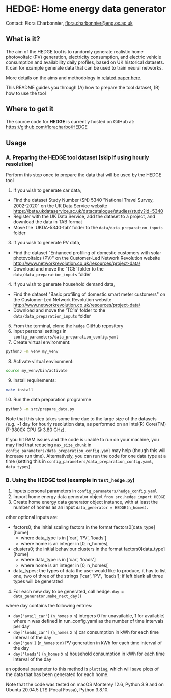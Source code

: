 # HEDGE: Home energy data generator
Contact: Flora Charbonnier, flora.charbonnier@eng.ox.ac.uk


## What is it?

The aim of the HEDGE tool is to randomly generate realistic home photovoltaic (PV) generation, electricity consumption, and electric vehicle consumption and availability daily profiles, based on UK historical datasets. 
It can for example generate data that can be used to train neural networks.

More details on the aims and methodology in [related paper here](https://arxiv.org/abs/2310.01661).

This README guides you through (A) how to prepare the tool dataset, (B) how to use the tool


## Where to get it
The source code for **HEDGE** is currently hosted on GitHub at: https://github.com/floracharbo/HEDGE

## Usage


### A. Preparing the HEDGE tool dataset [skip if using hourly resolution]
Perform this step once to prepare the data that will be used by the HEDGE tool
1. If you wish to generate car data, 
- Find the dataset Study Number (SN) 5340 "National Travel Survey, 2002-2020" on the UK Data Service website
https://beta.ukdataservice.ac.uk/datacatalogue/studies/study?id=5340
- Register with the UK Data Service, add the dataset to a project, and download the data in TAB format
- Move the 'UKDA-5340-tab' folder to the `data/data_preparation_inputs` folder
3. If you wish to generate PV data,
- Find the dataset "Enhanced profiling of domestic customers with solar photovoltaics (PV)" on the Customer-Led Network Revolution website http://www.networkrevolution.co.uk/resources/project-data/
- Download and move the 'TC5' folder to the `data/data_preparation_inputs` folder
4. If you wish to generate household demand data,
- Find the dataset "Basic profiling of domestic smart meter customers" on the Customer-Led Network Revolution website http://www.networkrevolution.co.uk/resources/project-data/
- Download and move the 'TC1a' folder to the `data/data_preparation_inputs` folder
5. From the terminal, clone the `hedge` GitHub repository 
6. Input personal settings in `config_parameters/data_preparation_config.yaml`
7. Create virtual environment: 
```sh
python3 -m venv my_venv
```
8. Activate virtual environment: 
```sh
source my_venv/bin/activate
```
9. Install requirements: 
```sh
make install
```
10. Run the data preparation programme 
```sh
python3 -m src/prepare_data.py
```
Note that this step takes some time due to the large size of the datasets (e.g. ~1 day for hourly resolution data, as performed on an Intel(R) Core(TM) i7-9800X CPU @ 3.80 GHz). 

If you hit RAM issues and the code is unable to run on your machine, you may find that reducing `max_size_chunk` in `config_parameters/data_preparation_config.yaml` may help (though this will increase run time). Alternatively, you can run the code for one data type at a time (setting this in `config_parameters/data_preparation_config.yaml`, `data_types`).

### B. Using the HEDGE tool (example in `test_hedge.py`)
1. Inputs personal parameters in `config_parameters/hedge_config.yaml`
2. Import home energy data generator object
`from src.hedge import HEDGE`
3. Create home energy data generator object instance, with at least the number of homes as an input
`data_generator = HEDGE(n_homes)`.

other optional inputs are:
- factors0; the initial scaling factors in the format factors0[data_type][home]
  - where data_type is in ['car', 'PV', 'loads']
  - where home is an integer in [0, n_homes[
- clusters0; the initial behaviour clusters in the format factors0[data_type][home]
  - where data_type is in ['car', 'loads']
  - where home is an integer in [0, n_homes[
- data_types; the types of data the user would like to produce, it has to list one, two of three of the strings ['car', 'PV', 'loads']; if left blank all three types will be generated
4. For each new day to be generated, call hedge.
`day = data_generator.make_next_day()`

where day contains the following entries:
- `day['avail_car']` (`n_homes` x `n`) integers 0 for unavailable, 1 for available]
  where n was defined in run_config.yaml as the number of time intervals per day
- `day['loads_car']` (`n_homes` x `n`) car consumption in kWh for each time interval of the day
- `day['gen']` (`n_homes` x `n`) PV generation in kWh for each time interval of the day
- `day['loads']` (`n_homes` x `n`) household consumption in kWh for each time interval of the day

an optional parameter to this method is `plotting`, which will save plots of the data that has been generated for each home.

Note that the code was tested on macOS Monterey 12.6, Python 3.9 and on Ubuntu 20.04.5 LTS (Focal Fossa), Python 3.8.10.
